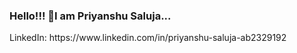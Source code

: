  ### Hello!!! 👋I am Priyanshu Saluja...

<!--
**Psaluja706/Psaluja706** is a ✨ _special_ ✨ repository because its `README.md` (this file) appears on your GitHub profile.

Here are some ideas to get you started:

- 🔭 I’m currently working on Web Develoment projects.
- 🌱 I’m currently learning Javascript,Java and data structures.
- 👯 I’m looking to collaborate on Web Projects.
- 🤔 I’m looking for help with data structures.
- 💬 Ask me about C,HTML,CSS,Bootstrap,Java.
- 📫 How to reach me: priyanshu1231.cse19@chitkara.edu.in

--> LinkedIn: https://www.linkedin.com/in/priyanshu-saluja-ab2329192

